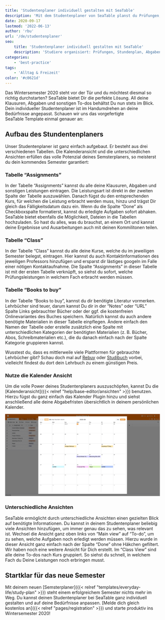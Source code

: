 ```yaml
---
title: 'Studentenplaner individuell gestalten mit SeaTable'
description: 'Mit dem Studentenplaner von SeaTable planst du Prüfungen, Abgaben, Stundenplan und Literatur stressfrei. Behalte alle Fristen, Aufgaben und Kontakte digital im Blick – individuell, übersichtlich, kostenlos.'
date: 2020-09-17
lastmod: '2022-06-13'
author: 'rbu'
url: '/de/studentenplaner'
seo:
    title: 'Studentenplaner individuell gestalten mit SeaTable'
    description: 'Studiere organisiert: Prüfungen, Stundenplan, Abgaben, Deadlines und Bücher digital planen. Einfache Vorlage für deinen erfolgreichen Semesterstart.'
categories:
    - 'best-practice'
tags:
    - 'Alltag & Freizeit'
color: '#c0621d'
---
```


Das Wintersemester 2020 steht vor der Tür und du möchtest diesmal so richtig durchstarten? SeaTable bietet Dir die perfekte Lösung. All deine Klausuren, Abgaben und sonstigen To-dos behältst Du nun stets im Blick. Dein individueller Studentenplaner ist im Handumdrehen an deine Bedürfnisse angepasst. Schauen wir uns das vorgefertigte SeaTable Template einmal genauer an:

## Aufbau des Stundentenplaners

Unser Studentenplaner ist ganz einfach aufgebaut. Er besteht aus drei verschiedenen Tabellen. Die Kalenderansicht und die unterschiedlichen Ansichten erfüllen das volle Potenzial deines Semsterplaners, so meisterst du dein kommendes Semester garantiert:

### Tabelle “Assignments”

In der Tabelle “Assignments” kannst du alle deine Klausuren, Abgaben und sonstigen Leistungen eintragen. Die Leistungsart ist direkt in der zweiten Spalte der Tabelle auszuwählen. Danach fügst du den entsprechenden Kurs, für welchen die Leistung erbracht werden muss, hinzu und trägst Dir gleich das Fälligkeitsdatum dazu ein. Wenn du die Spalte “Done” als Checkboxspalte formatierst, kannst du erledigte Aufgaben sofort abhaken. SeaTable bietet ebenfalls die Möglichkeit, Dateien in die Tabellen hochzuladen. So hast du alles, was du brauchst, an einem Ort und kannst deine Ergebnisse und Ausarbeitungen auch mit deinen Kommilitonen teilen.

### Tabelle “Class”

In der Tabelle “Class” kannst du alle deine Kurse, welche du im jeweiligen Semester belegst, eintragen. Hier kannst du auch Kontaktinformationen des jeweiligen Professors hinzufügen und ersparst dir lästiges googeln im Falle einer nötigen Kontaktaufnahme. Die Spalte “Assignments” in dieser Tabelle ist mit der ersten Tabelle verknüpft, so siehst du sofort, welche Prüfungsleistungen in welchem Fach erbracht werden müssen.

### Tabelle “Books to buy”

In der Tabelle “Books to buy”, kannst du dir benötigte Literatur vormerken. Lehrbücher sind teuer, darum kannst Du dir in der “Notes” oder “URL” Spalte Links gebrauchter Bücher oder der ggf. die kostenfreien Onlinevariantes des Buches speichern. Natürlich kannst du auch andere benötigte Materialien in dieser Tabelle einpflegen. Ändere einfach den Namen der Tabelle oder erstelle zusätzlich eine Spalte mit unterschiedlichen Kategorien der benötigten Materialien (z. B. Bücher, Abos, Schreibmaterialien etc.), die du danach einfach nach der Spalte Kategorie gruppieren kannst.

Wusstest du, dass es mittlerweile viele Plattformen für gebrauchte Lehrbücher gibt? Schau doch mal auf [Rebuy](https://www.rebuy.de/kaufen/buecher-wissen-und-bildung-schule-und-lernen-berufs-und-fachschulbuecher) oder [Studibuch](https://shop.studibuch.de) vorbei, vielleicht findest du dort dein Lehrbuch zu einem günstigen Preis.

### Nutze die Kalender Ansicht

Um die volle Power deines Studentenplaners auszuschöpfen, kannst Du die [Kalenderansicht]({{< relref "help/base-editor/ansichten" >}}) benutzen. Hierzu fügst du ganz einfach das Kalender Plugin hinzu und siehst anschließend alle deine Abgabefristen übersichtlich in deinem persönlichen Kalender.

![Studentenplaner](Bildschirmfoto-2020-09-02-um-11.57.21.png)

### Unterschiedliche Ansichten

SeaTable ermöglicht durch unterschiedliche Ansichten einen gezielten Blick auf benötigte Informationen. Du kannst in deinem Studentenplaner beliebig viele Ansichten hinzufügen, um immer genau das zu sehen, was relevant ist. Wechsel die Ansicht ganz oben links von “Main view” auf “To-do”, um zu sehen, welche Aufgaben noch erledigt werden müssen. Hierzu wurde in dieser Ansicht ganz einfach nach der Spalte “Done” ohne Häkchen gefiltert. Wir haben noch eine weitere Ansicht für Dich erstellt. Im “Class View” sind alle deine To-dos nach Kurs gruppiert. So siehst du schnell, in welchem Fach du Deine Leistungen noch erbringen musst.

## Startklar für das neue Semester

Mit deinem neuen [Semsterplaner]({{< relref "templates/everyday-life/study-plan" >}}) steht einem erfolgreichem Semester nichts mehr im Weg. Du kannst deinen Studentenplaner bei SeaTable ganz individuell gestalten und auf deine Bedürfnisse anpassen. [Melde dich gleich kostenlos an]({{< relref "pages/registration" >}}) und starte produktiv ins Wintersemester 2020!
